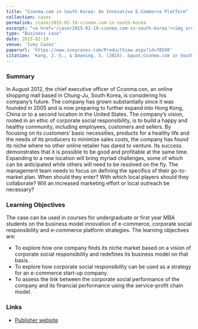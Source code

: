 ```yaml
---
title: "Cconma.com in South Korea: An Innovative E-Commerce Platform"
collection: cases
permalink: /case/2015-02-19-cconma.com-in-south-korea
excerpt: "<a href='/case/2015-02-19-cconma.com-in-south-korea'><img src='/images/cconma.com_in_south_korea_thumbnail_png.png' style='max-height:100px;'></a><br/><br/>We investigate the link between a firm's corporate social performance and financial performance using the service-profit chain model"
type: "Business case"
date: 2015-02-19
venue: 'Ivey Cases'
paperurl: 'https://www.iveycases.com/ProductView.aspx?id=70598'
citation: 'Kang, J.-S., & Downing, S. (2015). &quot;Cconma.com in South Korea: An Innovative E-Commerce Platform.&quot; Ivey Cases. 9B15M020'
---
```


### Summary
In August 2012, the chief executive officer of Cconma.con, an online shopping mall based in Chung-Ju, South Korea, is considering his company’s future. The company has grown substantially since it was founded in 2005 and is now preparing to further expand into Hong Kong, China or to a second location in the United States. The company’s vision, rooted in an ethic of corporate social responsibility, is to build a happy and healthy community, including employees, customers and sellers. By focusing on its customers’ basic necessities, products for a healthy life and the needs of its producers to minimize sales costs, the company has found its niche where no other online retailer has dared to venture. Its success demonstrates that it is possible to be good and profitable at the same time. Expanding to a new location will bring myriad challenges, some of which can be anticipated while others will need to be resolved on the fly. The management team needs to focus on defining the specifics of their go-to-market plan. When should they enter? With which local players should they collaborate? Will an increased marketing effort or local outreach be necessary?

### Learning Objectives
The case can be used in courses for undergraduate or first year MBA students on the business model innovation of e-commerce, corporate social responsibility and e-commerce platform strategies. The learning objectives are:
* To explore how one company finds its niche market based on a vision of corporate social responsibility and redefines its business model on that basis.
* To explore how corporate social responsibility can be used as a strategy for an e-commerce start-up company.
* To assess the link between the corporate social performance of the company and its financial performance using the service-profit chain model.

### Links
* [Publisher website](https://www.iveycases.com/ProductView.aspx?id=70598)


